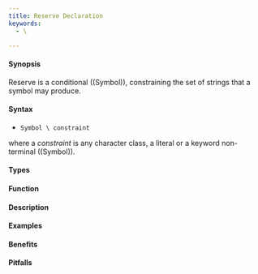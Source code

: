 ```yaml
---
title: Reserve Declaration
keywords:
  - \

---
```


#### Synopsis

Reserve is a conditional ((Symbol)), constraining the set of strings that a symbol may produce.

#### Syntax

*  `Symbol \ constraint`


where a _constraint_ is any character class, a literal or a keyword non-terminal ((Symbol)).

#### Types

#### Function

#### Description

#### Examples

#### Benefits

#### Pitfalls

